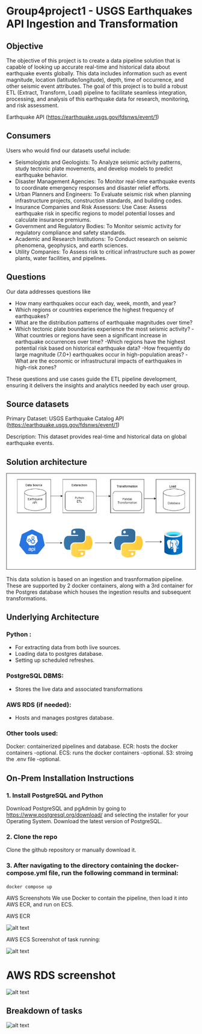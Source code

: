 # Group4project1 - USGS Earthquakes API Ingestion and Transformation

## Objective

The objective of this project is to create a data pipeline solution that is capable of looking up accurate real-time and historical data about earthquake events globally. This data includes information such as event magnitude, location (latitude/longitude), depth, time of occurrence, and other seismic event attributes. The goal of this project is to build a robust ETL (Extract, Transform, Load) pipeline to facilitate seamless integration, processing, and analysis of this earthquake data for research, monitoring, and risk assessment.

Earthquake API (https://earthquake.usgs.gov/fdsnws/event/1)


## Consumers

Users who would find our datasets useful include:
*  Seismologists and Geologists: To Analyze seismic activity patterns, study tectonic plate movements, and develop models to predict earthquake behavior.
*  Disaster Management Agencies: To Monitor real-time earthquake events to coordinate emergency responses and disaster relief efforts.
*  Urban Planners and Engineers: To Evaluate seismic risk when planning infrastructure projects, construction standards, and building codes.
*  Insurance Companies and Risk Assessors: Use Case: Assess earthquake risk in specific regions to model potential losses and calculate insurance premiums.
*  Government and Regulatory Bodies: To Monitor seismic activity for regulatory compliance and safety standards.
*  Academic and Research Institutions: To Conduct research on seismic phenomena, geophysics, and earth sciences.
*  Utility Companies: To Assess risk to critical infrastructure such as power plants, water facilities, and pipelines.

## Questions

Our data addresses questions like

- How many earthquakes occur each day, week, month, and year?
- Which regions or countries experience the highest frequency of earthquakes?
- What are the distribution patterns of earthquake magnitudes over time?
- Which tectonic plate boundaries experience the most seismic activity?
-What countries or regions have seen a significant increase in earthquake occurrences    over time?
-Which regions have the highest potential risk based on historical earthquake data?
-How frequently do large magnitude (7.0+) earthquakes occur in high-population areas?
-What are the economic or infrastructural impacts of earthquakes in high-risk zones?

 These questions and use cases guide the ETL pipeline development, ensuring it delivers the insights and analytics needed by each user group.

## Source datasets

Primary Dataset: USGS Earthquake Catalog API (https://earthquake.usgs.gov/fdsnws/event/1)

Description: This dataset provides real-time and historical data on global earthquake events.

## Solution architecture

![alt text](<Untitled Diagram.drawio.png>)

This data solution is based on an ingestion and trasnformation pipeline. 
These are supported by 2 docker containers, along with a 3rd container for the Postgres database which houses the ingestion results and subsequent transformations.

## Underlying Architecture

### Python :

* For extracting data from both live sources.
* Loading data to postgres database.
* Setting up scheduled refreshes.

### PostgreSQL DBMS:
* Stores the live data and associated transformations

### AWS RDS (if needed):
* Hosts and manages postgres database.

### Other tools used:

Docker: containerized pipelines and database.
ECR: hosts the docker containers -optional.
ECS: runs the docker containers -optional.
S3: stroing the .env file -optional.


## On-Prem Installation Instructions

### 1. Install PostgreSQL and Python
  Download PostgreSQL and pgAdmin by going to https://www.postgresql.org/download/ and selecting the installer for your Operating System. Download the latest version of PostgreSQL.
### 2. Clone the repo
  Clone the github repository or manually download it.
### 3. After navigating to the directory containing the docker-compose.yml file, run the following command in terminal: 
```docker compose up```
  

AWS Screenshots
We use Docker to contain the pipeline, then load it into AWS ECR, and run on ECS.

AWS ECR 

![alt text](image-1.png)

AWS ECS
Screenshot of task running:

![alt text](image-2.png)

# AWS RDS screenshot
![alt text](image-3.png)

## Breakdown of tasks

![alt text](image-4.png)


